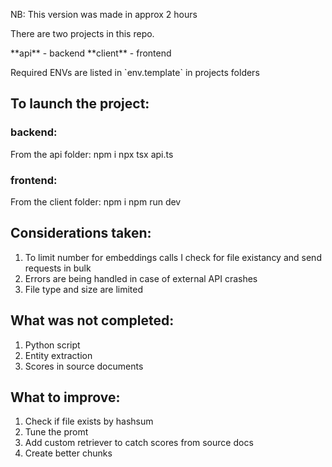 <p> NB: This version was made in approx 2 hours</p>
<p>There are two projects in this repo.</p>
**api** - backend
**client** - frontend

<p>Required ENVs are listed in `env.template` in projects folders</p>

## To launch the project: 
### backend: 
From the api folder: 
npm i
npx tsx api.ts 

### frontend:
From the client folder: 
npm i
npm run dev

## Considerations taken:
1. To limit number for embeddings calls I check for file existancy and send requests in bulk
2.  Errors are being handled in case of external API crashes
3. File type and size are limited

## What was not completed:
1. Python script
2. Entity extraction
3. Scores in source documents

## What to improve:
1. Check if file exists by hashsum
2. Tune the promt
3. Add custom retriever to catch scores from source docs
4. Create better chunks